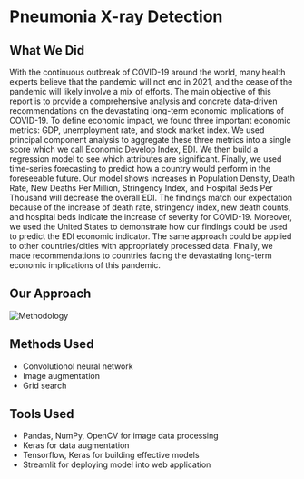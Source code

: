 # Pneumonia X-ray Detection

## What We Did
With the continuous outbreak of COVID-19 around the world, many health experts believe that the pandemic will not end in 2021, and the cease of the pandemic will likely involve a mix of efforts. The main objective of this report is to provide a comprehensive analysis and concrete data-driven recommendations on the devastating long-term economic implications of COVID-19. To define economic impact, we found three important economic metrics: GDP, unemployment rate, and stock market index. We used principal component analysis to aggregate these three metrics into a single score which we call Economic Develop Index, EDI. We then build a regression model to see which attributes are significant. Finally, we used time-series forecasting to predict how a country would perform in the foreseeable future. Our model shows increases in Population Density, Death Rate, New Deaths Per Million, Stringency Index, and Hospital Beds Per Thousand will decrease the overall EDI. The findings match our expectation because of the increase of death rate, stringency index, new death counts, and hospital beds indicate the increase of severity for COVID-19. Moreover, we used the United States to demonstrate how our findings could be used to predict the EDI economic indicator. The same approach could be applied to other countries/cities with appropriately processed data. Finally, we made recommendations to countries facing the devastating long-term economic implications of this pandemic.

## Our Approach
![Methodology](https://github.com/MTang0728/Duke_Datathon_2020/blob/master/Documents/Methodology.png?raw=true)

## Methods Used
- Convolutionol neural network
- Image augmentation
- Grid search

## Tools Used
- Pandas, NumPy, OpenCV for image data processing
- Keras for data augmentation
- Tensorflow, Keras for building effective models
- Streamlit for deploying model into web application
